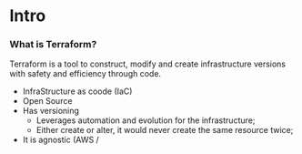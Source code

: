 # Intro
### What is Terraform?
Terraform is a tool to construct, modify and create infrastructure versions with safety and efficiency through code.
* InfraStructure as coode (IaC)
* Open Source
* Has versioning
	* Leverages automation and evolution for the infrastructure;
	* Either create or alter, it would never create the same resource twice;
* It is agnostic (AWS /


<!--stackedit_data:
eyJoaXN0b3J5IjpbLTEwNDM4NjE5ODUsLTE4NzUxODgzMzddfQ
==
-->